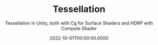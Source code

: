 ---
date: '2022-10-01T00:00:00.0000'
primaryVideoName: 1.mp4
title: Tessellation
subtitle: Tessellation in Unity, both with Cg for Surface Shaders and HDRP with
  Compute Shader
implementationDetails:
  - "In Built-in RP using Surface Shader and the Hull/Domain/Geometry shader
    stages, using the #pragma directive for tessellation."
  - Exploring limitations of the Metal graphics API for geometry shader stages,
    and the preferred Compute Shader way of doing tessellation.
  - Implementing the baked in tessellation in the HDRP.
tags:
  - Built-in RP
  - HDRP
  - Tessellation
technology: UnityEngine
category: Shaders
---